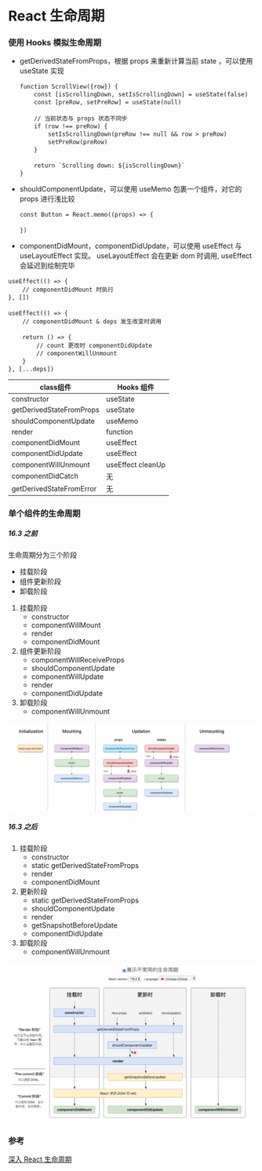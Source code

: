 # React 生命周期

### 使用 Hooks 模拟生命周期

- getDerivedStateFromProps，根据 props 来重新计算当前 state ，可以使用 useState 实现

    ```tsx
    function ScrollView({row}) {
        const [isScrollingDown, setIsScrollingDown] = useState(false)
        const [preRow, setPreRow] = useState(null)

        // 当前状态与 props 状态不同步
        if (row !== preRow) {
            setIsScrollingDown(preRow !== null && row > preRow)
            setPreRow(preRow)
        }

        return `Scrolling down: ${isScrollingDown}`
    }
    ```
- shouldComponentUpdate，可以使用 useMemo 包裹一个组件，对它的 props 进行浅比较

    ```tsx
    const Button = React.memo((props) => {

    })
    ```

- componentDidMount，componentDidUpdate，可以使用 useEffect 与 useLayoutEffect 实现。
useLayoutEffect 会在更新 dom 时调用, useEffect 会延迟到绘制完毕

```tsx
useEffect(() => {
    // componentDidMount 时执行
}, [])

useEffect(() => {
    // componentDidMount & deps 发生改变时调用

    return () => {
        // count 更改时 componentDidUpdate
        // componentWillUnmount
    }
}, [...deps])
```

| class组件 | Hooks 组件 |
|---|---|
| constructor | useState |
| getDerivedStateFromProps | useState |
| shouldComponentUpdate | useMemo |
| render | function |
| componentDidMount | useEffect |
| componentDidUpdate | useEffect |
| componentWillUnmount | useEffect cleanUp |
| componentDidCatch | 无 |
| getDerivedStateFromError | 无 |

### 单个组件的生命周期

##### 16.3 之前

生命周期分为三个阶段

- 挂载阶段
- 组件更新阶段
- 卸载阶段

1. 挂载阶段
    - constructor 
    - componentWillMount
    - render
    - componentDidMount
2. 组件更新阶段
    - componentWillReceiveProps
    - shouldComponentUpdate
    - componentWillUpdate
    - render
    - componentDidUpdate
3. 卸载阶段
    - componentWillUnmount

![lifeCycle](./pic/life-cycle-before-16.3.png)

##### 16.3 之后

1. 挂载阶段
    - constructor
    - static getDerivedStateFromProps
    - render
    - componentDidMount
2. 更新阶段
    - static getDerivedStateFromProps
    - shouldComponentUpdate
    - render
    - getSnapshotBeforeUpdate
    - componentDidUpdate
3. 卸载阶段
    - componentWillUnmount

![lifeCycle](./pic/life-cycle-after-16.4.jpg)

### 参考
[深入 React 生命周期](https://github.com/sisterAn/blog/issues/34)